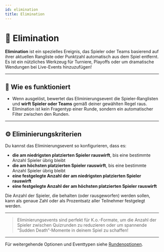 ```yaml
---
id: elimination
title: Elimination
---
```


# 🚫 Elimination

**Elimination** ist ein spezielles Ereignis, das Spieler oder Teams basierend auf ihrer aktuellen Rangliste oder Punktzahl automatisch aus dem Spiel entfernt.\
Es ist ein nützliches Werkzeug für Turniere, Playoffs oder um dramatische Wendungen bei Live-Events hinzuzufügen!

---

## 📝 Wie es funktioniert

- Wenn ausgelöst, bewertet das Eliminierungsevent die Spieler-Ranglisten und **wirft Spieler oder Teams** gemäß deiner gewählten Regel raus.
- Elimination ist kein Fragentyp einer Runde, sondern ein automatischer Filter zwischen den Runden.

---

## ⚙️ Eliminierungskriterien

Du kannst das Eliminierungsevent so konfigurieren, dass es:

- **die am niedrigsten platzierten Spieler rauswirft**, bis eine bestimmte Anzahl Spieler übrig bleibt
- **die am höchsten platzierten Spieler rauswirft**, bis eine bestimmte Anzahl Spieler übrig bleibt
- **eine festgelegte Anzahl der am niedrigsten platzierten Spieler rauswirft**
- **eine festgelegte Anzahl der am höchsten platzierten Spieler rauswirft**

Die Anzahl der Spieler, die behalten (oder rausgeworfen) werden sollen, kann als genaue Zahl oder als Prozentsatz aller Teilnehmer festgelegt werden.

---

> Eliminierungsevents sind perfekt für K.o.-Formate, um die Anzahl der Spieler zwischen Quizrunden zu reduzieren oder um spannende “Sudden Death”-Momente in deinem Spiel zu schaffen!

---

Für weitergehende Optionen und Eventtypen siehe [Rundenoptionen](../editor/008-round-options.md).
